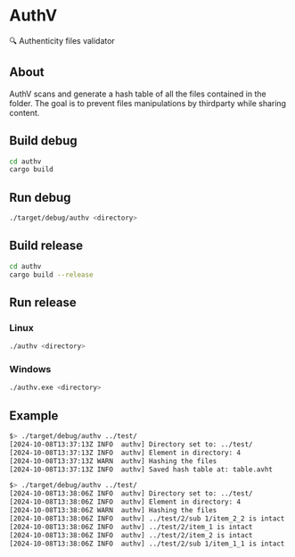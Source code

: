 # AuthV
🔍 Authenticity files validator

## About
AuthV scans and generate a hash table of all the files contained in the folder.
The goal is to prevent files manipulations by thirdparty while sharing content.

## Build debug
```BASH
cd authv
cargo build
```

## Run debug
```BASH
./target/debug/authv <directory>
```

## Build release
```BASH
cd authv
cargo build --release
```

## Run release
### Linux
```BASH
./authv <directory>
```

### Windows
```BASH
./authv.exe <directory>
```

## Example
```BASH
$> ./target/debug/authv ../test/
[2024-10-08T13:37:13Z INFO  authv] Directory set to: ../test/
[2024-10-08T13:37:13Z INFO  authv] Element in directory: 4
[2024-10-08T13:37:13Z WARN  authv] Hashing the files
[2024-10-08T13:37:13Z INFO  authv] Saved hash table at: table.avht

$> ./target/debug/authv ../test/
[2024-10-08T13:38:06Z INFO  authv] Directory set to: ../test/
[2024-10-08T13:38:06Z INFO  authv] Element in directory: 4
[2024-10-08T13:38:06Z WARN  authv] Hashing the files
[2024-10-08T13:38:06Z INFO  authv] ../test/2/sub 1/item_2_2 is intact
[2024-10-08T13:38:06Z INFO  authv] ../test/2/item_1 is intact
[2024-10-08T13:38:06Z INFO  authv] ../test/2/item_2 is intact
[2024-10-08T13:38:06Z INFO  authv] ../test/2/sub 1/item_1_1 is intact
```
